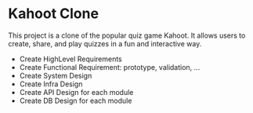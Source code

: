 # Kahoot Clone

This project is a clone of the popular quiz game Kahoot. It allows users to create, share, and play quizzes in a fun and interactive way.
- Create HighLevel Requirements
- Create Functional Requirement: prototype, validation, ...
- Create System Design
- Create Infra Design
- Create API Design for each module
- Create DB Design for each module

